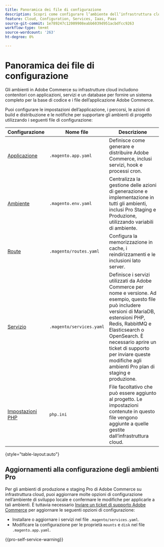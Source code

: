 ```yaml
---
title: Panoramica dei file di configurazione
description: Scopri come configurare l’ambiente dell’infrastruttura cloud per supportare l’implementazione e la gestione dello store Adobe Commerce personalizzato.
feature: Cloud, Configuration, Services, Iaas, Paas
source-git-commit: 1e789247c12009908eabb6039d951acbdfcc9263
workflow-type: tm+mt
source-wordcount: '263'
ht-degree: 0%

---
```


# Panoramica dei file di configurazione

Gli ambienti in Adobe Commerce su infrastrutture cloud includono contenitori con applicazioni, servizi e un database per fornire un sistema completo per la base di codice e i file dell’applicazione Adobe Commerce.

Puoi configurare le impostazioni dell’applicazione, i percorsi, le azioni di build e distribuzione e le notifiche per supportare gli ambienti di progetto utilizzando i seguenti file di configurazione:

| Configurazione | Nome file | Descrizione |
| ------------- | -------- | ----------- |
| [Applicazione](../application/configure-app-yaml.md) | `.magento.app.yaml` | Definisce come generare e distribuire Adobe Commerce, inclusi servizi, hook e processi cron. |
| [Ambiente](configure-env-yaml.md) | `.magento.env.yaml` | Centralizza la gestione delle azioni di generazione e implementazione in tutti gli ambienti, inclusi Pro Staging e Produzione, utilizzando variabili di ambiente. |
| [Route](../routes/routes-yaml.md) | `.magento/routes.yaml` | Configura la memorizzazione in cache, i reindirizzamenti e le inclusioni lato server. |
| [Servizio](../services/services-yaml.md) | `.magento/services.yaml` | Definisce i servizi utilizzati da Adobe Commerce per nome e versione. Ad esempio, questo file può includere versioni di MariaDB, estensioni PHP, Redis, RabbitMQ e Elasticsearch o OpenSearch. È necessario aprire un ticket di supporto per inviare queste modifiche agli ambienti Pro plan di staging e produzione. |
| [Impostazioni PHP](../application/php-settings.md#configure-php) | `php.ini` | File facoltativo che può essere aggiunto al progetto. Le impostazioni contenute in questo file vengono aggiunte a quelle gestite dall’infrastruttura cloud. |

{style="table-layout:auto"}

## Aggiornamenti alla configurazione degli ambienti Pro

Per gli ambienti di produzione e staging Pro di Adobe Commerce su infrastruttura cloud, puoi aggiornare molte opzioni di configurazione nell’ambiente di sviluppo locale e confermare le modifiche per applicarle a tali ambienti. È tuttavia necessario [Inviare un ticket di supporto Adobe Commerce](https://experienceleague.adobe.com/docs/commerce-knowledge-base/kb/help-center-guide/magento-help-center-user-guide.html?lang=it#submit-ticket) per aggiornare le seguenti opzioni di configurazione:

- Installare o aggiornare i servizi nel file `.magento/services.yaml`.
- Modificare la configurazione per le proprietà `mounts` e `disk` nel file `.magento.app.yaml`.

{{pro-self-service-warning}}
